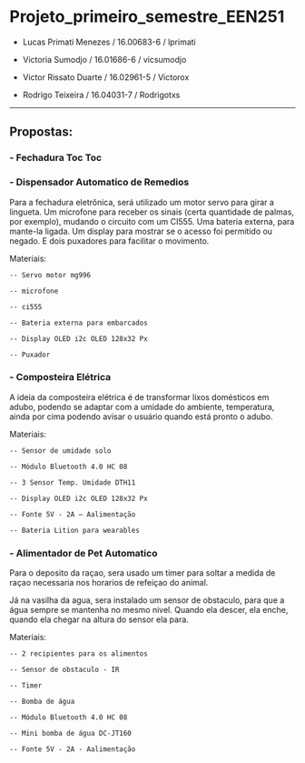 # Projeto_primeiro_semestre_EEN251

- Lucas Primati Menezes / 16.00683-6 / lprimati 

- Victoria Sumodjo / 16.01686-6 / vicsumodjo 

- Victor Rissato Duarte / 16.02961-5 / Victorox 

- Rodrigo Teixeira / 16.04031-7 / Rodrigotxs 

-------------------------------------------------------------------

## Propostas:

### - Fechadura Toc Toc

### - Dispensador Automatico de Remedios

  Para a fechadura eletrônica, será utilizado um motor servo para girar a lingueta. Um microfone para receber os sinais (certa quantidade de palmas, por exemplo), mudando o circuito com um CI555. Uma bateria externa, para mante-la ligada. Um display para mostrar se o acesso foi permitido ou negado. E dois puxadores para facilitar o movimento.
  
  Materiais:
  
    -- Servo motor mg996
    
    -- microfone
    
    -- ci555
    
    -- Bateria externa para embarcados
    
    -- Display OLED i2c OLED 128x32 Px
    
    -- Puxador

### - Composteira Elétrica

  A ideia da composteira elétrica é de transformar lixos domésticos em adubo, podendo se adaptar com a umidade do ambiente, temperatura, ainda por cima podendo avisar o usuário quando está pronto o adubo.

  Materiais:

    -- Sensor de umidade solo
    
    -- Módulo Bluetooth 4.0 HC 08
    
    -- 3 Sensor Temp. Umidade DTH11
    
    -- Display OLED i2c OLED 128x32 Px
    
    -- Fonte 5V - 2A – Aalimentação
    
    -- Bateria Lition para wearables


### - Alimentador de Pet Automatico

  Para o deposito da raçao, sera usado um timer para soltar a medida de raçao necessaria nos horarios de refeiçao do animal. 
  
  Já na vasilha da agua, sera instalado um sensor de obstaculo, para que a água sempre se mantenha no mesmo nivel. Quando ela descer, ela enche, quando ela chegar na altura do sensor ela para.
  
  Materiais:
  
    -- 2 recipientes para os alimentos
    
    -- Sensor de obstaculo - IR

    -- Timer
    
    -- Bomba de água
    
    -- Módulo Bluetooth 4.0 HC 08
    
    -- Mini bomba de água DC-JT160
    
    -- Fonte 5V - 2A - Aalimentação
